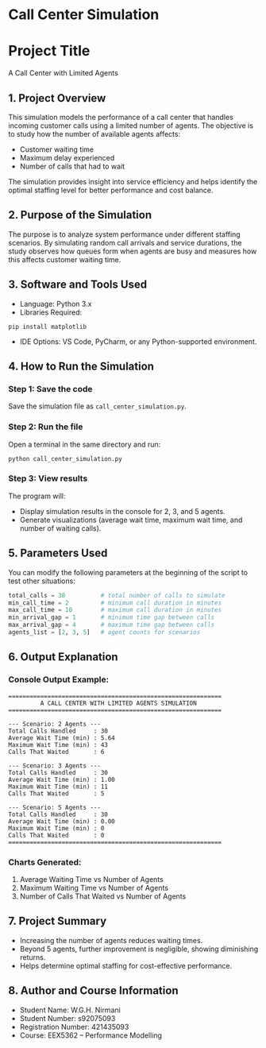 # Call Center Simulation

# Project Title

A Call Center with Limited Agents

## 1. Project Overview

This simulation models the performance of a call center that handles incoming customer calls using a limited number of agents.
The objective is to study how the number of available agents affects:

- Customer waiting time
- Maximum delay experienced
- Number of calls that had to wait

The simulation provides insight into service efficiency and helps identify the optimal staffing level for better performance and cost balance.

## 2. Purpose of the Simulation

The purpose is to analyze system performance under different staffing scenarios.
By simulating random call arrivals and service durations, the study observes how queues form when agents are busy and measures how this affects customer waiting time.

## 3. Software and Tools Used

- Language: Python 3.x
- Libraries Required:

```
pip install matplotlib
```

- IDE Options: VS Code, PyCharm, or any Python-supported environment.

## 4. How to Run the Simulation

### Step 1: Save the code

Save the simulation file as `call_center_simulation.py`.

### Step 2: Run the file

Open a terminal in the same directory and run:

```
python call_center_simulation.py
```

### Step 3: View results

The program will:

- Display simulation results in the console for 2, 3, and 5 agents.
- Generate visualizations (average wait time, maximum wait time, and number of waiting calls).

## 5. Parameters Used

You can modify the following parameters at the beginning of the script to test other situations:

```python
total_calls = 30          # total number of calls to simulate
min_call_time = 2         # minimum call duration in minutes
max_call_time = 10        # maximum call duration in minutes
min_arrival_gap = 1       # minimum time gap between calls
max_arrival_gap = 4       # maximum time gap between calls
agents_list = [2, 3, 5]   # agent counts for scenarios
```

## 6. Output Explanation

### Console Output Example:

```
============================================================
         A CALL CENTER WITH LIMITED AGENTS SIMULATION
============================================================

--- Scenario: 2 Agents ---
Total Calls Handled     : 30
Average Wait Time (min) : 5.64
Maximum Wait Time (min) : 43
Calls That Waited       : 6

--- Scenario: 3 Agents ---
Total Calls Handled     : 30
Average Wait Time (min) : 1.00
Maximum Wait Time (min) : 11
Calls That Waited       : 5

--- Scenario: 5 Agents ---
Total Calls Handled     : 30
Average Wait Time (min) : 0.00
Maximum Wait Time (min) : 0
Calls That Waited       : 0
============================================================
```

### Charts Generated:

1. Average Waiting Time vs Number of Agents
2. Maximum Waiting Time vs Number of Agents
3. Number of Calls That Waited vs Number of Agents

## 7. Project Summary

- Increasing the number of agents reduces waiting times.
- Beyond 5 agents, further improvement is negligible, showing diminishing returns.
- Helps determine optimal staffing for cost-effective performance.

## 8. Author and Course Information

- Student Name: W.G.H. Nirmani
- Student Number: s92075093
- Registration Number: 421435093
- Course: EEX5362 – Performance Modelling
